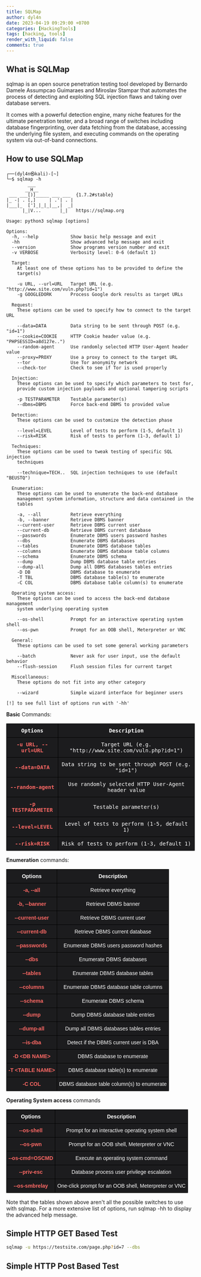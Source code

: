 ```yaml
---
title: SQLMap
author: dyl4n
date: 2023-04-19 09:29:00 +0700
categories: [HackingTools]
tags: [hacking, tools]
render_with_liquid: false
comments: true
---
```


## What is SQLMap

sqlmap is an open source penetration testing tool developed by Bernardo Damele Assumpcao Guimaraes and Miroslav Stampar that automates the process of detecting and exploiting SQL injection flaws and taking over database servers.

It comes with a powerful detection engine, many niche features for the ultimate penetration tester, and a broad range of switches including database fingerprinting, over data fetching from the database, accessing the underlying file system, and executing commands on the operating system via out-of-band connections.

## How to use SQLMap
```console
┌──(dyl4n㉿kali)-[~]
└─$ sqlmap -h
        ___
       __H__                                                                         
 ___ ___[)]_____ ___ ___  {1.7.2#stable}                                             
|_ -| . [,]     | .'| . |                                                            
|___|_  [']_|_|_|__,|  _|                                                            
      |_|V...       |_|   https://sqlmap.org                                         

Usage: python3 sqlmap [options]

Options:
  -h, --help            Show basic help message and exit
  -hh                   Show advanced help message and exit
  --version             Show programs version number and exit
  -v VERBOSE            Verbosity level: 0-6 (default 1)

  Target:
    At least one of these options has to be provided to define the
    target(s)

    -u URL, --url=URL   Target URL (e.g. "http://www.site.com/vuln.php?id=1")
    -g GOOGLEDORK       Process Google dork results as target URLs

  Request:
    These options can be used to specify how to connect to the target URL

    --data=DATA         Data string to be sent through POST (e.g. "id=1")
    --cookie=COOKIE     HTTP Cookie header value (e.g. "PHPSESSID=a8d127e..")
    --random-agent      Use randomly selected HTTP User-Agent header value
    --proxy=PROXY       Use a proxy to connect to the target URL
    --tor               Use Tor anonymity network
    --check-tor         Check to see if Tor is used properly

  Injection:
    These options can be used to specify which parameters to test for,
    provide custom injection payloads and optional tampering scripts

    -p TESTPARAMETER    Testable parameter(s)
    --dbms=DBMS         Force back-end DBMS to provided value

  Detection:
    These options can be used to customize the detection phase

    --level=LEVEL       Level of tests to perform (1-5, default 1)
    --risk=RISK         Risk of tests to perform (1-3, default 1)

  Techniques:
    These options can be used to tweak testing of specific SQL injection
    techniques

    --technique=TECH..  SQL injection techniques to use (default "BEUSTQ")

  Enumeration:
    These options can be used to enumerate the back-end database
    management system information, structure and data contained in the
    tables

    -a, --all           Retrieve everything
    -b, --banner        Retrieve DBMS banner
    --current-user      Retrieve DBMS current user
    --current-db        Retrieve DBMS current database
    --passwords         Enumerate DBMS users password hashes
    --dbs               Enumerate DBMS databases
    --tables            Enumerate DBMS database tables
    --columns           Enumerate DBMS database table columns
    --schema            Enumerate DBMS schema
    --dump              Dump DBMS database table entries
    --dump-all          Dump all DBMS databases tables entries
    -D DB               DBMS database to enumerate
    -T TBL              DBMS database table(s) to enumerate
    -C COL              DBMS database table column(s) to enumerate

  Operating system access:
    These options can be used to access the back-end database management
    system underlying operating system

    --os-shell          Prompt for an interactive operating system shell
    --os-pwn            Prompt for an OOB shell, Meterpreter or VNC

  General:
    These options can be used to set some general working parameters

    --batch             Never ask for user input, use the default behavior
    --flush-session     Flush session files for current target

  Miscellaneous:
    These options do not fit into any other category

    --wizard            Simple wizard interface for beginner users

[!] to see full list of options run with '-hh'

```

**Basic** Commands:

<style type="text/css">
.tg  {border-collapse:collapse;border-spacing:0;width:100%;}
.tg td{border-color:black;border-style:solid;border-width:1px;font-family:Arial, sans-serif;font-size:14px;
  overflow:hidden;padding:8px 20px;word-break:normal;}
.tg th{border-color:black;border-style:solid;border-width:1px;font-family:Arial, sans-serif;font-size:14px;
  font-weight:normal;overflow:hidden;padding:8px 20px;word-break:normal;}
.tg .tg-1hm8{background-color:#1c1c1e;border-color:#000000;color:#fd6864;font-family:"Lucida Console", Monaco, monospace !important;
  font-weight:bold;text-align:center;vertical-align:middle}
.tg .tg-ze7x{background-color:#1c1c1e;border-color:#000000;color:#ffffff;font-family:"Lucida Console", Monaco, monospace !important;
  text-align:center;vertical-align:middle}
.tg .tg-6uku{background-color:#1c1c1e;border-color:#000000;color:#ffffff;font-family:"Lucida Console", Monaco, monospace !important;
  font-weight:bold;text-align:center;vertical-align:top}
.tg .tg-n3lp{background-color:#1c1c1e;border-color:#000000;color:#ffffff;font-family:"Lucida Console", Monaco, monospace !important;
  text-align:center;vertical-align:top}
</style>
<table class="tg">
<thead>
  <tr>
    <th class="tg-6uku">Options</th>
    <th class="tg-6uku">Description</th>
  </tr>
</thead>
<tbody>
  <tr>
    <td class="tg-1hm8">-u URL, --url=URL</td>
    <td class="tg-ze7x">Target URL (e.g. "http://www.site.com/vuln.php?id=1")<br></td>
  </tr>
  <tr>
    <td class="tg-1hm8">--data=DATA<br></td>
    <td class="tg-ze7x">Data string to be sent through POST (e.g. "id=1")<br></td>
  </tr>
  <tr>
    <td class="tg-1hm8">--random-agent<br></td>
    <td class="tg-n3lp">Use randomly selected <span style="text-decoration:none">HTTP</span> User-Agent header value<br></td>
  </tr>
  <tr>
    <td class="tg-1hm8">-p TESTPARAMETER<br></td>
    <td class="tg-ze7x">Testable parameter(s)<br></td>
  </tr>
  <tr>
    <td class="tg-1hm8">--level=LEVEL<br></td>
    <td class="tg-ze7x">Level of tests to perform (1-5, default 1)<br></td>
  </tr>
  <tr>
    <td class="tg-1hm8">--risk=RISK<br></td>
    <td class="tg-ze7x">Risk of tests to perform (1-3, default 1)</td>
  </tr>
</tbody>
</table>

**Enumeration** commands:

<style type="text/css">
.tg  {border-collapse:collapse;border-spacing:0;width:100%;}
.tg td{border-color:black;border-style:solid;border-width:1px;font-family:Arial, sans-serif;font-size:14px;
  overflow:hidden;padding:10px 20px;word-break:normal;}
.tg th{border-color:black;border-style:solid;border-width:1px;font-family:Arial, sans-serif;font-size:14px;
  font-weight:normal;overflow:hidden;padding:10px 20px;word-break:normal;}
.tg .tg-zg6h{background-color:#1c1c1e;border-color:#000000;color:#ffffff;text-align:center;vertical-align:middle}
.tg .tg-qw62{background-color:#1c1c1e;border-color:#000000;color:#fd6864;font-weight:bold;text-align:center;vertical-align:middle}
.tg .tg-4oag{background-color:#1c1c1e;border-color:#000000;color:#ffffff;font-weight:bold;text-align:center;vertical-align:top}
</style>
<table class="tg">
<thead>
  <tr>
    <th class="tg-4oag">Options<br></th>
    <th class="tg-4oag">Description<br></th>
  </tr>
</thead>
<tbody>
  <tr>
    <td class="tg-qw62">-a, --all</td>
    <td class="tg-zg6h">Retrieve everything<br></td>
  </tr>
  <tr>
    <td class="tg-qw62">-b, --banner</td>
    <td class="tg-zg6h">Retrieve DBMS banner<br></td>
  </tr>
  <tr>
    <td class="tg-qw62">--current-user<br></td>
    <td class="tg-zg6h">Retrieve DBMS current user</td>
  </tr>
  <tr>
    <td class="tg-qw62">--current-db<br></td>
    <td class="tg-zg6h">Retrieve DBMS current database<br></td>
  </tr>
  <tr>
    <td class="tg-qw62">--passwords<br></td>
    <td class="tg-zg6h">Enumerate DBMS users password hashes<br></td>
  </tr>
  <tr>
    <td class="tg-qw62">          --dbs             <br></td>
    <td class="tg-zg6h">  Enumerate DBMS databases<br></td>
  </tr>
  <tr>
    <td class="tg-qw62">--tables<br></td>
    <td class="tg-zg6h">Enumerate DBMS database tables<br></td>
  </tr>
  <tr>
    <td class="tg-qw62">--columns<br></td>
    <td class="tg-zg6h">Enumerate DBMS database table columns<br></td>
  </tr>
  <tr>
    <td class="tg-qw62">--schema<br></td>
    <td class="tg-zg6h">Enumerate DBMS schema<br></td>
  </tr>
  <tr>
    <td class="tg-qw62">--dump<br></td>
    <td class="tg-zg6h">Dump DBMS database table entries<br></td>
  </tr>
  <tr>
    <td class="tg-qw62">--dump-all<br></td>
    <td class="tg-zg6h">Dump all DBMS databases tables entries<br></td>
  </tr>
  <tr>
    <td class="tg-qw62">--is-dba           <br></td>
    <td class="tg-zg6h"> Detect if the DBMS current user is DBA<br></td>
  </tr>
  <tr>
    <td class="tg-qw62">-D &lt;DB NAME&gt;<br></td>
    <td class="tg-zg6h">DBMS database to enumerate<br></td>
  </tr>
  <tr>
    <td class="tg-qw62">-T &lt;TABLE NAME&gt;<br></td>
    <td class="tg-zg6h">DBMS database table(s) to enumerate<br></td>
  </tr>
  <tr>
    <td class="tg-qw62">-C COL<br></td>
    <td class="tg-zg6h">DBMS database table column(s) to enumerate</td>
  </tr>
</tbody>
</table>


**Operating System access** commands

<style type="text/css">
.tg  {border-collapse:collapse;border-spacing:0;width:100%;}
.tg td{border-color:black;border-style:solid;border-width:1px;font-family:Arial, sans-serif;font-size:14px;
  overflow:hidden;padding:10px 5px;word-break:normal;}
.tg th{border-color:black;border-style:solid;border-width:1px;font-family:Arial, sans-serif;font-size:14px;
  font-weight:normal;overflow:hidden;padding:10px 5px;word-break:normal;}
.tg .tg-zg6h{background-color:#1c1c1e;border-color:#000000;color:#ffffff;text-align:center;vertical-align:middle}
.tg .tg-qw62{background-color:#1c1c1e;border-color:#000000;color:#fd6864;font-weight:bold;text-align:center;vertical-align:middle}
.tg .tg-4oag{background-color:#1c1c1e;border-color:#000000;color:#ffffff;font-weight:bold;text-align:center;vertical-align:top}
</style>
<table class="tg">
<thead>
  <tr>
    <th class="tg-4oag"><span style="font-weight:700">Options</span><br></th>
    <th class="tg-4oag"><span style="font-weight:700">Description</span><br></th>
  </tr>
</thead>
<tbody>
  <tr>
    <td class="tg-qw62">--os-shell</td>
    <td class="tg-zg6h">Prompt for an interactive operating system shell<br></td>
  </tr>
  <tr>
    <td class="tg-qw62">--os-pwn</td>
    <td class="tg-zg6h">Prompt for an OOB shell, Meterpreter or VNC<br></td>
  </tr>
  <tr>
    <td class="tg-qw62">--os-cmd=OSCMD<br></td>
    <td class="tg-zg6h">Execute an operating system command<br></td>
  </tr>
  <tr>
    <td class="tg-qw62">--priv-esc<br></td>
    <td class="tg-zg6h">Database process user privilege escalation<br></td>
  </tr>
  <tr>
    <td class="tg-qw62">--os-smbrelay<br></td>
    <td class="tg-zg6h">One-click prompt for an OOB shell, Meterpreter or VNC</td>
  </tr>
</tbody>
</table>


Note that the tables shown above aren't all the possible switches to use with sqlmap. For a more extensive list of options, run sqlmap -hh to display the advanced help message.

## Simple HTTP GET Based Test

```bash
sqlmap -u https://testsite.com/page.php?id=7 --dbs
```


## Simple HTTP Post Based Test
